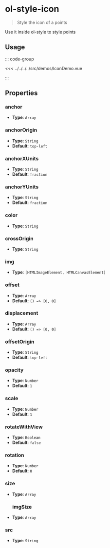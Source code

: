 # ol-style-icon

> Style the icon of a points

Use it inside ol-style to style points

<script setup>
import IconDemo from "@demos/IconDemo.vue"
</script>

<ClientOnly>
<IconDemo />
</ClientOnly>

## Usage

::: code-group

<<< ../../../../src/demos/IconDemo.vue

:::

## Properties

### anchor

- **Type**: `Array`

### anchorOrigin

- **Type**: `String`
- **Default**: `top-left`

### anchorXUnits

- **Type**: `String`
- **Default**: `fraction`

### anchorYUnits

- **Type**: `String`
- **Default**: `fraction`

### color

- **Type**: `String`

### crossOrigin

- **Type**: `String`

### img

- **Type**: `[HTMLImageElement, HTMLCanvasElement]`

### offset

- **Type**: `Array`
- **Default**: `() => [0, 0]`

### displacement

- **Type**: `Array`
- **Default**: `() => [0, 0]`

### offsetOrigin

- **Type**: `String`
- **Default**: `top-left`

### opacity

- **Type**: `Number`
- **Default**: `1`

### scale

- **Type**: `Number`
- **Default**: `1`

### rotateWithView

- **Type**: `Boolean`
- **Default**: `false`

### rotation

- **Type**: `Number`
- **Default**: `0`

### size

- **Type**: `Array`

  ### imgSize

- **Type**: `Array`

### src

- **Type**: `String`
